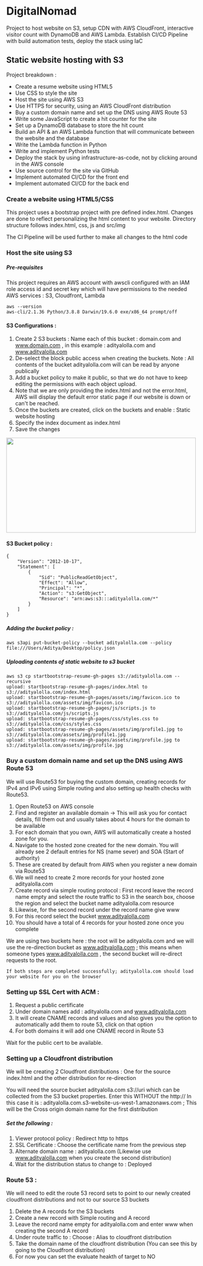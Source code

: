# DigitalNomad
Project to host website on S3, setup CDN with AWS CloudFront, interactive visitor count with DynamoDB and AWS Lambda. 
Establish CI/CD Pipeline with build automation tests, deploy the stack using IaC 

## Static website hosting with S3 

Project breakdown : 

* Create a resume website using HTML5
* Use CSS to style the site 
* Host the site using AWS S3 
* Use HTTPS for security, using an AWS CloudFront distribution
* Buy a custom domain name and set up the DNS using AWS Route 53
* Write some JavaScript to create a hit counter for the site
* Set up a DynamoDB database to store the hit count
* Build an API & an AWS Lambda function that will communicate between the website and the database
* Write the Lambda function in Python
* Write and implement Python tests
* Deploy the stack by using infrastructure-as-code, not by clicking around in the AWS console
* Use source control for the site via GitHub
* Implement automated CI/CD for the front end
* Implement automated CI/CD for the back end

### Create a website using HTML5/CSS 

This project uses a bootstrap project with pre defined index.html. Changes are done to reflect personalizing the html content to your website. 
Directory structure follows index.html, css, js and src/img

The CI Pipeline will be used further to make all changes to the html code 

### Host the site using S3 

##### Pre-requisites 

This project requires an AWS account with awscli configured with an IAM role access id and secret key which will have permissions to the needed AWS services : 
S3, Cloudfront, Lambda 

```
aws --version
aws-cli/2.1.36 Python/3.8.8 Darwin/19.6.0 exe/x86_64 prompt/off
```
#### S3 Configurations : 

1. Create 2 S3 buckets : Name each of this bucket : domain.com and www.domain.com , in this example : adityalolla.com and www.adityalolla.com 
2. De-select the block public access when creating the buckets. Note : All contents of the bucket adityalolla.com will can be read by anyone publically 
3. Add a bucket policy to make it public, so that we do not have to keep editing the permissions with each object upload. 
4. Note that we are only providing the index.html and not the error.html, AWS will display the default error static page if our website is down or can't be reached.
5. Once the buckets are created, click on the buckets and enable : Static website hosting 
6. Specify the index document as index.html 
7. Save the changes  

<img src="https://user-images.githubusercontent.com/81785727/116139869-5dd77b80-a68b-11eb-87c0-aa2d76d0d138.png" width="500" height="250">

#### S3 Bucket policy :

```
{
    "Version": "2012-10-17",
    "Statement": [
        {
            "Sid": "PublicReadGetObject",
            "Effect": "Allow",
            "Principal": "*",
            "Action": "s3:GetObject",
            "Resource": "arn:aws:s3:::adityalolla.com/*"
        }
    ]
}
```

##### Adding the bucket policy : 

```
aws s3api put-bucket-policy --bucket adityalolla.com --policy file:///Users/Aditya/Desktop/policy.json 
```

##### Uploading contents of static website to s3 bucket 

```
aws s3 cp startbootstrap-resume-gh-pages s3://adityalolla.com --recursive
upload: startbootstrap-resume-gh-pages/index.html to s3://adityalolla.com/index.html
upload: startbootstrap-resume-gh-pages/assets/img/favicon.ico to s3://adityalolla.com/assets/img/favicon.ico
upload: startbootstrap-resume-gh-pages/js/scripts.js to s3://adityalolla.com/js/scripts.js
upload: startbootstrap-resume-gh-pages/css/styles.css to s3://adityalolla.com/css/styles.css
upload: startbootstrap-resume-gh-pages/assets/img/profile1.jpg to s3://adityalolla.com/assets/img/profile1.jpg
upload: startbootstrap-resume-gh-pages/assets/img/profile.jpg to s3://adityalolla.com/assets/img/profile.jpg
```

### Buy a custom domain name and set up the DNS using AWS Route 53 

We will use Route53 for buying the custom domain, creating records for IPv4 and IPv6 using Simple routing and also setting up health checks with Route53. 

1. Open Route53 on AWS console 
2. Find and register an available domain -> This will ask you for contact details, fill them out and usually takes about 4 hours for the domain to be available 
3. For each domain that you own, AWS will automatically create a hosted zone for you. 
4. Navigate to the hosted zone created for the new domain. You will already see 2 default entries for NS (name sever) and SOA (Start of authority)
5. These are created by default from AWS when you register a new domain via Route53 
6. We will need to create 2 more records for your hosted zone adityalolla.com 
7. Create record via simple routing protocol : First record leave the record name empty and select the route traffic to S3 in the search box, choose the region and select the bucket name adityalolla.com resource 
8. Likewise, for the second record under the record name give www 
9. For this record select the bucket www.adityalolla.com 
10. You should have a total of 4 records for your hosted zone once you complete 

We are using two buckets here : the root will be adityalolla.com and we will use the re-direction bucket as www.adityalolla.com ; this means when someone types www.adityalolla.com , the second bucket will re-direct requests to the root. 

```
If both steps are completed successfully; adityalolla.com should load your website for you on the browser 
``` 

### Setting up SSL Cert with ACM : 

1. Request a public certificate 
2. Under domain names add : adityalolla.com and www.adityalolla.com 
3. It will create CNAME records and values and also gives you the option to automatically add them to route 53, click on that option 
4. For both domains it will add one CNAME record in Route 53 

Wait for the public cert to be available. 


### Setting up a Cloudfront distribution 

We will be creating 2 Cloudfront distributions : One for the source index.html and the other distribution for re-direction 

You will need the source bucket adityalolla.com s3://uri which can be collected from the S3 bucket properties. Enter this WITHOUT the http:// 
In this case it is : adityalolla.com.s3-website-us-west-1.amazonaws.com ; This will be the Cross origin domain name for the first distribution 

##### Set the following : 
1. Viewer protocol policy : Redirect http to https 
2. SSL Certificate : Choose the certificate name from the previous step 
3. Alternate domain name : adityalolla.com (Likewise use www.adityalolla.com when you create the second distribution)  
4. Wait for the distribution status to change to : Deployed 

### Route 53 : 

We will need to edit the route 53 record sets to point to our newly created cloudfront distributions and not to our source S3 buckets 

1. Delete the A records for the S3 buckets 
2. Create a new record with Simple routing and A record 
3. Leave the record name empty for adityalolla.com and enter www when creating the second A record 
4. Under route traffic to : Choose : Alias to cloudfront distribution 
5. Take the domain name of the cloudfront distribution (You can see this by going to the Cloudfront distribution) 
6. For now you can set the evaluate heakth of target to NO 







